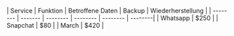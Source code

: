 | Service    | Funktion | Betroffene Daten | Backup | Wiederherstellung |
| -------- | ------- | -------- | -------- | -------- | --------|
| Whatsapp  | $250    |
| Snapchat | $80     |
| March    | $420    |
